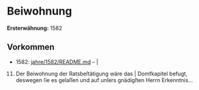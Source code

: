 # Beiwohnung

**Ersterwähnung:** 1582

## Vorkommen
- 1582: [jahre/1582/README.md](../jahre/1582/README.md) – |

11) Der Beiwohnung der Ratsbeſtätigung wäre das |
Domfkapitel befugt, deswegen ſie es gelaſſen und auf unſers
gnädigſten Herrn Erkenntnis...
